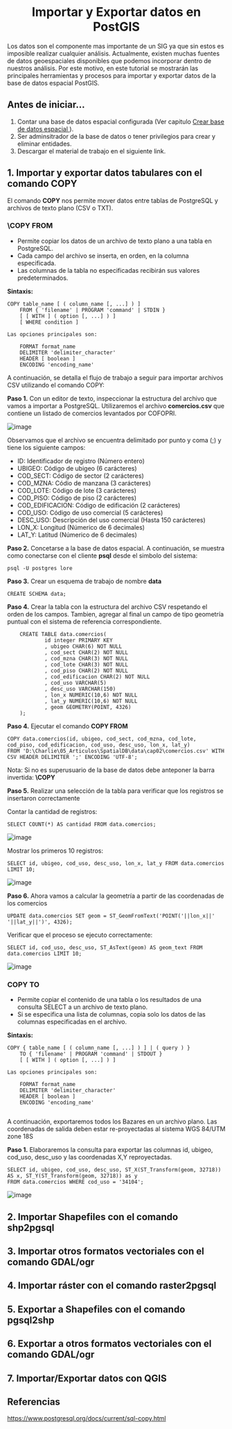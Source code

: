 <center><h1>Importar y Exportar datos en PostGIS</h1></center>

Los datos son el componente mas importante de un SIG ya que sin estos es imposible realizar cualquier análisis. Actualmente, existen muchas fuentes de datos geoespaciales disponibles que podemos incorporar dentro de nuestros análisis. Por este motivo, en este tutorial se mostrarán las principales herramientas y procesos para importar y exportar datos de la base de datos espacial PostGIS.

## Antes de iniciar...

1. Contar una base de datos espacial configurada (Ver capitulo [Crear base de datos espacial ](https://chlopezgis.github.io/base_datos_espaciales/creacion)).
2. Ser adminsitrador de la base de datos o tener privilegios para crear y eliminar entidades.
3. Descargar el material de trabajo en el siguiente link.

## 1. Importar y exportar datos tabulares con el comando COPY

El comando **COPY** nos permite mover datos entre tablas de PostgreSQL y archivos de texto plano (CSV o TXT). 

### \COPY FROM

* Permite copiar los datos de un archivo de texto plano a una tabla en PostgreSQL. 
* Cada campo del archivo se inserta, en orden, en la columna especificada.
* Las columnas de la tabla no especificadas recibirán sus valores predeterminados.

**Sintaxis:**

```
COPY table_name [ ( column_name [, ...] ) ]
    FROM { 'filename' | PROGRAM 'command' | STDIN }
    [ [ WITH ] ( option [, ...] ) ]
    [ WHERE condition ]

Las opciones principales son:

    FORMAT format_name
    DELIMITER 'delimiter_character'
    HEADER [ boolean ]
    ENCODING 'encoding_name'
```

A continuación, se detalla el flujo de trabajo a seguir para importar archivos CSV utilizando el comando COPY:

**Paso 1.**  Con un editor de texto, inspeccionar la estructura del archivo que vamos a importar a PostgreSQL. Utilizaremos el archivo **comercios.csv** que contiene un listado de comercios levantados por COFOPRI.

![image](https://user-images.githubusercontent.com/88239150/178259319-4b5df6e8-54ec-4dfc-ab74-2100b49febc6.png)

Observamos que el archivo se encuentra delimitado por punto y coma (;) y tiene los siguiente campos:

* ID: Identificador de registro (Número entero)
* UBIGEO: Código de ubigeo (6 carácteres)
* COD_SECT: Código de sector (2 carácteres)
* COD_MZNA: Códio de manzana (3 carácteres)
* COD_LOTE: Código de lote (3 carácteres)
* COD_PISO: Código de piso (2 carácteres)
* COD_EDIFICACION: Código de edificación (2 carácteres)
* COD_USO: Código de uso comercial (5 carácteres)
* DESC_USO: Descripción del uso comercial (Hasta 150 carácteres)
* LON_X: Longitud (Númerico de 6 decimales)
* LAT_Y: Latitud (Númerico de 6 decimales)

**Paso 2.** Concetarse a la base de datos espacial. A continuación, se muestra como conectarse con el cliente **psql** desde el simbolo del sistema:

```
psql -U postgres lore
```

**Paso 3.** Crear un esquema de trabajo de nombre **data**

```
CREATE SCHEMA data;
```

**Paso 4.** Crear la tabla con la estructura del archivo CSV respetando el orden de los campos. Tambien, agregar al final un campo de tipo geometría puntual con el sistema de referencia correspondiente.

```
    CREATE TABLE data.comercios(
            id integer PRIMARY KEY
            , ubigeo CHAR(6) NOT NULL
            , cod_sect CHAR(2) NOT NULL
            , cod_mzna CHAR(3) NOT NULL
            , cod_lote CHAR(3) NOT NULL
            , cod_piso CHAR(2) NOT NULL
            , cod_edificacion CHAR(2) NOT NULL
            , cod_uso VARCHAR(5)
            , desc_uso VARCHAR(150)
            , lon_x NUMERIC(10,6) NOT NULL
            , lat_y NUMERIC(10,6) NOT NULL
            , geom GEOMETRY(POINT, 4326)
    );
```

**Paso 4.** Ejecutar el comando **COPY FROM**

```
COPY data.comercios(id, ubigeo, cod_sect, cod_mzna, cod_lote, cod_piso, cod_edificacion, cod_uso, desc_uso, lon_x, lat_y) 
FROM 'D:\Charlie\05_Articulos\SpatialDB\data\cap02\comercios.csv' WITH CSV HEADER DELIMITER ';' ENCODING 'UTF-8';
```

Nota: Si no es superusuario de la base de datos debe anteponer la barra invertida: **\COPY**

**Paso 5.** Realizar una selección de la tabla para verificar que los registros se insertaron correctamente

Contar la cantidad de registros:

```
SELECT COUNT(*) AS cantidad FROM data.comercios;
``` 
![image](https://user-images.githubusercontent.com/88239150/178388439-59ef9675-9ed2-4d3b-943b-16694f414d69.png)

Mostrar los primeros 10 registros:

```
SELECT id, ubigeo, cod_uso, desc_uso, lon_x, lat_y FROM data.comercios LIMIT 10;
```

![image](https://user-images.githubusercontent.com/88239150/178388694-5f50e1b0-afe5-4721-beb7-1909ebf48616.png)

**Paso 6.** Ahora vamos a calcular la geometría a partir de las coordenadas de los comercios

```
UPDATE data.comercios SET geom = ST_GeomFromText('POINT('||lon_x||' '||lat_y||')', 4326);
```

Verificar que el proceso se ejecuto correctamente:

```
SELECT id, cod_uso, desc_uso, ST_AsText(geom) AS geom_text FROM data.comercios LIMIT 10;
```
![image](https://user-images.githubusercontent.com/88239150/178389562-3c9d0474-8568-4266-b668-17208902fab6.png)

### COPY TO
* Permite copiar el contenido de una tabla o los resultados de una consulta SELECT a un archivo de texto plano.
* Si se especifica una lista de columnas, copia solo los datos de las columnas especificadas en el archivo. 

**Sintaxis:**

```
COPY { table_name [ ( column_name [, ...] ) ] | ( query ) }
    TO { 'filename' | PROGRAM 'command' | STDOUT }
    [ [ WITH ] ( option [, ...] ) ]

Las opciones principales son:

    FORMAT format_name
    DELIMITER 'delimiter_character'
    HEADER [ boolean ]
    ENCODING 'encoding_name'
    
```

A continuación, exportaremos todos los Bazares en un archivo plano. Las coordenadas de salida deben estar re-proyectadas al sistema WGS 84/UTM zone 18S

**Paso 1.** Elaboraremos la consulta para exportar las columnas id, ubigeo, cod_uso, desc_uso y las coordenadas X,Y reproyectadas.

```
SELECT id, ubigeo, cod_uso, desc_uso, ST_X(ST_Transform(geom, 32718)) AS x, ST_Y(ST_Transform(geom, 32718)) as y 
FROM data.comercios WHERE cod_uso = '34104';
```
![image](https://user-images.githubusercontent.com/88239150/179316969-bd7df4e8-986a-48f8-be40-2da4212e6816.png)

## 2. Importar Shapefiles con el comando shp2pgsql

## 3. Importar otros formatos vectoriales con el comando GDAL/ogr

## 4. Importar ráster con el comando raster2pgsql

## 5. Exportar a Shapefiles con el comando pgsql2shp

## 6. Exportar a otros formatos vectoriales con el comando GDAL/ogr

## 7. Importar/Exportar datos con QGIS

## Referencias

https://www.postgresql.org/docs/current/sql-copy.html

